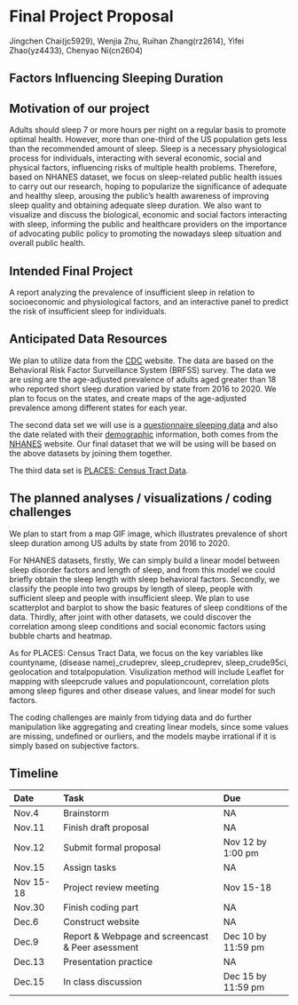 Final Project Proposal
================
Jingchen Chai(jc5929), Wenjia Zhu, Ruihan Zhang(rz2614), Yifei
Zhao(yz4433), Chenyao Ni(cn2604)

## **Factors Influencing Sleeping Duration**

## Motivation of our project

Adults should sleep 7 or more hours per night on a regular basis to
promote optimal health. However, more than one-third of the US
population gets less than the recommended amount of sleep. Sleep is a
necessary physiological process for individuals, interacting with
several economic, social and physical factors, influencing risks of
multiple health problems. Therefore, based on NHANES dataset, we focus
on sleep-related public health issues to carry out our research, hoping
to popularize the significance of adequate and healthy sleep, arousing
the public’s health awareness of improving sleep quality and obtaining
adequate sleep duration. We also want to visualize and discuss the
biological, economic and social factors interacting with sleep,
informing the public and healthcare providers on the importance of
advocating public policy to promoting the nowadays sleep situation and
overall public health.

## Intended Final Project

A report analyzing the prevalence of insufficient sleep in relation to
socioeconomic and physiological factors, and an interactive panel to
predict the risk of insufficient sleep for individuals.

## Anticipated Data Resources

We plan to utilize data from the
[CDC](https://www.cdc.gov/sleep/data-and-statistics/adults.html)
website. The data are based on the Behavioral Risk Factor Surveillance
System (BRFSS) survey. The data we are using are the age-adjusted
prevalence of adults aged greater than 18 who reported short sleep
duration varied by state from 2016 to 2020. We plan to focus on the
states, and create maps of the age-adjusted prevalence among different
states for each year.

The second data set we will use is a [questionnaire sleeping
data](https://wwwn.cdc.gov/Nchs/Nhanes/2017-2018/SLQ_J.htm) and also the
date related with their
[demographic](https://wwwn.cdc.gov/Nchs/Nhanes/2017-2018/DEMO_J.htm)
information, both comes from the
[NHANES](https://www.cdc.gov/nchs/nhanes/index.htm) website. Our final
dataset that we will be using will be based on the above datasets by
joining them together.

The third data set is [PLACES: Census Tract
Data](https://catalog.data.gov/dataset/places-census-tract-data-gis-friendly-format-2020-release-fb1ec).

## The planned analyses / visualizations / coding challenges

We plan to start from a map GIF image, which illustrates prevalence of
short sleep duration among US adults by state from 2016 to 2020.

For NHANES datasets, firstly, We can simply build a linear model between
sleep disorder factors and length of sleep, and from this model we could
briefly obtain the sleep length with sleep behavioral factors. Secondly,
we classify the people into two groups by length of sleep, people with
sufficient sleep and people with insufficient sleep. We plan to use
scatterplot and barplot to show the basic features of sleep conditions
of the data. Thirdly, after joint with other datasets, we could discover
the correlation among sleep conditions and social economic factors using
bubble charts and heatmap.

As for PLACES: Census Tract Data, we focus on the key variables like
countyname, (disease name)\_crudeprev, sleep_crudeprev, sleep_crude95ci,
geolocation and totalpopulation. Visulization method will include
Leaflet for mapping with sleepcrude values and populationcount,
correlation plots among sleep figures and other disease values, and
linear model for such factors.

The coding challenges are mainly from tidying data and do further
manipulation like aggregating and creating linear models, since some
values are missing, undefined or ourliers, and the models maybe
irrational if it is simply based on subjective factors.

## Timeline

| Date      | Task                                             | Due                |
|:----------|:-------------------------------------------------|:-------------------|
| Nov.4     | Brainstorm                                       | NA                 |
| Nov.11    | Finish draft proposal                            | NA                 |
| Nov.12    | Submit formal proposal                           | Nov 12 by 1:00 pm  |
| Nov.15    | Assign tasks                                     | NA                 |
| Nov 15-18 | Project review meeting                           | Nov 15-18          |
| Nov.30    | Finish coding part                               | NA                 |
| Dec.6     | Construct website                                | NA                 |
| Dec.9     | Report & Webpage and screencast & Peer asessment | Dec 10 by 11:59 pm |
| Dec.13    | Presentation practice                            | NA                 |
| Dec.15    | In class discussion                              | Dec 15 by 11:59 pm |

